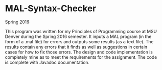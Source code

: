 # MAL-Syntax-Checker

Spring 2016

This program was written for my Principles of Programming course at MSU Denver during the Spring 2016 semester. It inputs a MAL program (in the form of a .mal file) for errors and outputs some results (as a text file). The results contain any errors that it finds as well as suggestions in certain cases for how to fix those errors. The design and code implementation is completely mine as to meet the requirements for the assignment. The code is complete with Javadoc documentation.
